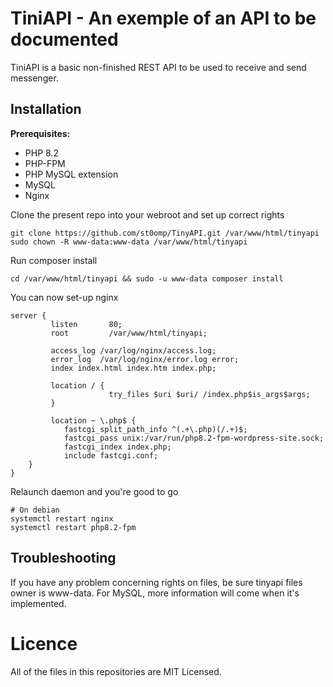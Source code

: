 # TiniAPI - An exemple of an API to be documented

TiniAPI is a basic non-finished REST API to be used to receive and send messenger.

## Installation

**Prerequisites:**
- PHP 8.2
- PHP-FPM
- PHP MySQL extension 
- MySQL
- Nginx

Clone the present repo into your webroot and set up correct rights
```shell
git clone https://github.com/st0omp/TinyAPI.git /var/www/html/tinyapi
sudo chown -R www-data:www-data /var/www/html/tinyapi
```

Run composer install
```shell
cd /var/www/html/tinyapi && sudo -u www-data composer install
```

You can now set-up nginx
```
server {
         listen       80;
         root         /var/www/html/tinyapi;

         access_log /var/log/nginx/access.log;
         error_log  /var/log/nginx/error.log error;
         index index.html index.htm index.php;

         location / {
                      try_files $uri $uri/ /index.php$is_args$args;
         }

         location ~ \.php$ {
            fastcgi_split_path_info ^(.+\.php)(/.+)$;
            fastcgi_pass unix:/var/run/php8.2-fpm-wordpress-site.sock;
            fastcgi_index index.php;
            include fastcgi.conf;
    }
}
```

Relaunch daemon and you're good to go
```shell
# On debian
systemctl restart nginx
systemctl restart php8.2-fpm
```

## Troubleshooting

If you have any problem concerning rights on files, be sure tinyapi files owner is www-data.
For MySQL, more information will come when it's implemented.

# Licence

All of the files in this repositories are MIT Licensed.